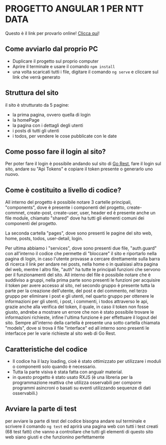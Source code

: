 # PROGETTO ANGULAR 1 PER NTT DATA

Questo è il link per provarlo online! [Clicca qui](https://progetto-angular-1.netlify.app/)!

## Come avviarlo dal proprio PC

- Duplicare il progetto sul proprio computer
- Aprire il terminale e usare il comando `npm install`
- una volta scaricati tutti i file, digitare il comando `ng serve` e cliccare sul link che verrà generato

## Struttura del sito

il sito è strutturato da 5 pagine:

- la prima pagina, ovvero quella di login
- la homePage
- la pagina con i dettagli degli utenti
- i posts di tutti gli utenti
- i todos, per vendere le cose pubblicate con le date

## Come posso fare il login al sito?

Per poter fare il login è possibile andando sul sito di [Go Rest](https://gorest.co.in/), fare il login sul sito, andare su "Api Tokens" e copiare il token presente o generarlo uno nuovo.

## Come è costituito a livello di codice?

All interno del progetto è possibile notare 3 cartelle principali, "components", dove è presente i componenti del progetto, create-commnet, create-post, create-user, user, header ed è presente anche un file module, chiamato "shared" dove ha tutti gli elementi comuni dei componenti del progetto. 

La seconda cartella "pages", dove sono presenti le pagine del sito web, home, posts, todos, user-detail, login. 

Per ultima abbiamo i "services", dove sono presenti due file, "auth.guard" con all'interno il codice che permette di "bloccare" il sito e riportarlo nella pagina di login, in caso l'utente provasse a cercare direttamente sulla barra di ricerca il link per andare nei posts, nella home o in qualsiasi altra pagina del web, mentre l altro file, "auth" ha tutte le principali funzioni che servono per il funzionamenti del sito. All interno del file è possibile notare che è suddiviso a gruppi, nella prima parte sono presenti le funzioni per acquisire il token per avere accesso al sito, nel secondo gruppo è presente tutta la parte per la creazione dell'utente, del post e del commento, nel terzo gruppo per eliminare i post e gli utenti, nel quarto gruppo per ottenere le informazioni per gli utenti, i post, i commenti, i todos attraverso le api, grazie anche alla verifica del token, il quale, in caso il token non fosse giusto, andrebe a mostrare un errore che non è stato possibile trovare le informazioni richieste, infine l'ultima funzione è per effettuare il logout del sito. Sempre all'interno della cartella è presente una sotto cartella chiamata "models", dove si trova il file "interface" ed all interno sono presenti le interfacce per le varie richieste al sito web di Go Rest.

## Caratteristiche del codice

- Il codice ha il lazy loading, cioè è stato ottimizzato per utilizzare i moduli o componenti solo quando è necessario.
- Tutta la parte visiva è stata fatta con angualr material.
- in questo progetto è stato usato RXJS (è una libreria per la programmazione reattiva che utilizza osservabili per comporre programmi asincroni o basati su eventi utilizzando sequenze di dati osservabili.)

## Avviare la parte di test

per avviare la parte di test del codice bisogna andare sul terminale e scrivere il comando `ng test` ed aprirà una pagina web con tutti i test creati (68 test fatti) che vanno a controllare che tutti gli elementi di questo sito web siano giusti e che funzionino perfettamente
